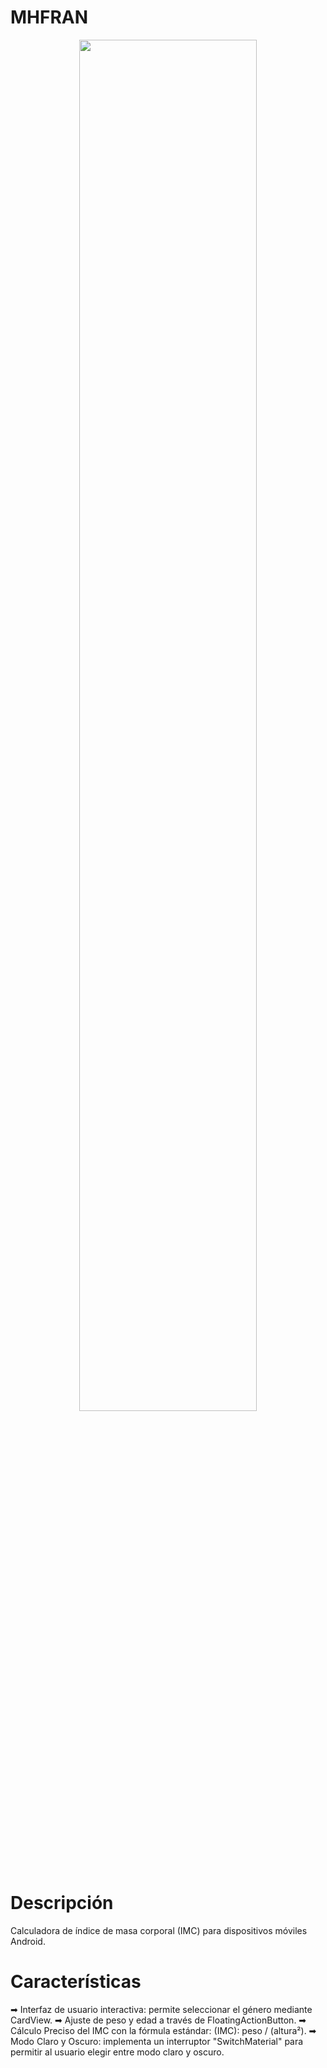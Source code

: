 # MHFRAN

<p align="center">
<img src="https://i.imgur.com/Fm0lsHw.png" style="height: 75%; width:75%;"/></center></p>

# Descripción

Calculadora de índice de masa corporal (IMC) para dispositivos móviles Android.

# Características

➡ Interfaz de usuario interactiva: permite seleccionar el género mediante CardView.
➡ Ajuste de peso y edad a través de FloatingActionButton.
➡ Cálculo Preciso del IMC con la fórmula estándar: (IMC): peso / (altura²).
➡ Modo Claro y Oscuro: implementa un interruptor "SwitchMaterial" para permitir al usuario elegir entre modo claro y oscuro.
